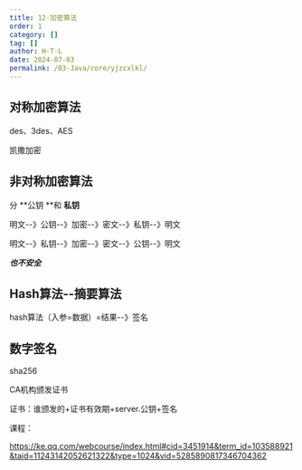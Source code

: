 ```yaml
---
title: 12-加密算法
order: 1
category: []
tag: []
author: H·T·L
date: 2024-07-03
permalink: /03-Java/core/yjzcxlkl/
---
```

## 对称加密算法

des、3des、AES

凯撒加密



## 非对称加密算法

分 **公钥 **和 **私钥** 

明文--》公钥--》加密--》密文--》私钥--》明文

明文--》私钥--》加密--》密文--》公钥--》明文

***也不安全***



## Hash算法--摘要算法



hash算法（入参=数据）=结果--》签名



## 数字签名

sha256

CA机构颁发证书

证书：谁颁发的+证书有效期+server.公钥+签名



课程：

https://ke.qq.com/webcourse/index.html#cid=3451914&term_id=103588921&taid=11243142052621322&type=1024&vid=5285890817346704362